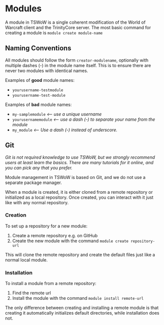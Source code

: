 # Modules

A module in TSWoW is a single coherent modification of the World of Warcraft client and the TrinityCore server. The most basic command for creating a module is `module create module-name`

## Naming Conventions

All modules should follow the form `creator-modulename`, optionally with multiple dashes (-) in the module name itself. This is to ensure there are never two modules with identical names.

Examples of **good** module names:

* `yourusername-testmodule`
* `yourusername-test-module`  

Examples of **bad** module names:

* `my-samplemodule` _<-- use a unique username_
* `yourusernamemodule`  _<-- use a dash (-) to separate your name from the module_
* `my_module`  _<-- Use a dash (-) instead of underscore._

## Git

_Git is not required knowledge to use TSWoW, but we strongly recommend users at least learn the basics. There are many tutorials for it online, and you can pick any that you prefer._

Module management in TSWoW is based on Git, and we do not use a separate package manager. 

When a module is created, it is either cloned from a remote repository or initialized as a local repository. 
Once created, you can interact with it just like with any normal repository.

### Creation

To set up a repository for a new module: 
1. Create a remote repository e.g. on GitHub 
2. Create the new module with the command `module create repository-url`

This will clone the remote repository and create the default files just like a normal local module. 

### Installation

To install a module from a remote repository:
1. Find the remote url
2. Install the module with the command `module install remote-url`

The only difference between creating and installing a remote module is that creating it automatically initializes default directories, while installation does not.
